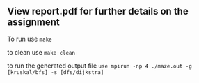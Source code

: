 ## View report.pdf for further details on the assignment

To run use ```make``` 

to clean use ```make clean```

to run the generated output file ```use mpirun -np 4 ./maze.out -g [kruskal/bfs] -s [dfs/dijkstra] ```
